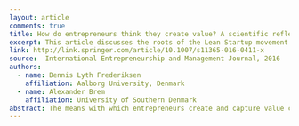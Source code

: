 ```yaml
---
layout: article
comments: true
title: How do entrepreneurs think they create value? A scientific reflection of Eric Ries’ Lean Startup approach
excerpt: This article discusses the roots of the Lean Startup movement and its relationship to planning and effectuation in entrepreneurial thinking.
link: http://link.springer.com/article/10.1007/s11365-016-0411-x
source:  International Entrepreneurship and Management Journal, 2016
authors:
  - name: Dennis Lyth Frederiksen
    affiliation: Aalborg University, Denmark
  - name: Alexander Brem
    affiliation: University of Southern Denmark
abstract: The means with which entrepreneurs create and capture value can be difficult to get a comprehensive picture of. Looking at the tools they use can offer insights, and in this context, the book “The Lean Startup” by Eric Ries has received a tremendous amount of attention. Supposedly, many entrepreneurs have read the book and may have followed his advice. Hence, we investigate the merits and characteristics of the methods detailed by Ries through a comparison with leading theories and empirical evidence found in the scientific literature. The results indicate that overall the methods find considerable backing and can in parts be recognized under already established constructs. Heavy use of effectuation-logic is evident throughout the book, with a clear and explicit emphasis on experimentation over long- term planning. The paper closes with a discussion of the possible broader implications of the methods and effectuation, including the potential impact on corporate strategy.
---
```

